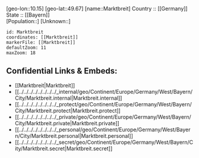 ﻿---
location: [49.67,10.15] 
mapzoom: [7,12] 
mapmarker: city 
type: City
tags:
- geo/City


SpocWebEntityId: 32317
isDeleted: false
confidential: public

---
[geo-lon::10.15] 
[geo-lat::49.67] 
[name::Marktbreit] 
Country :: [[Germany]]  
State :: [[Bayern]]  
[Population::] 
[Unknown::] 


```leaflet
id: Marktbreit
coordinates: [[Marktbreit]] 
markerFile: [[Marktbreit]] 
defaultZoom: 11 
maxZoom: 18
```


## Confidential Links & Embeds: 
- [[Marktbreit|Marktbreit]]  
- [[../../../../../../../../_internal/geo/Continent/Europe/Germany/West/Bayern/City/Marktbreit.internal|Marktbreit.internal]] 
- [[../../../../../../../../_protect/geo/Continent/Europe/Germany/West/Bayern/City/Marktbreit.protect|Marktbreit.protect]] 
- [[../../../../../../../../_private/geo/Continent/Europe/Germany/West/Bayern/City/Marktbreit.private|Marktbreit.private]] 
- [[../../../../../../../../_personal/geo/Continent/Europe/Germany/West/Bayern/City/Marktbreit.personal|Marktbreit.personal]] 
- [[../../../../../../../../_secret/geo/Continent/Europe/Germany/West/Bayern/City/Marktbreit.secret|Marktbreit.secret]] 
